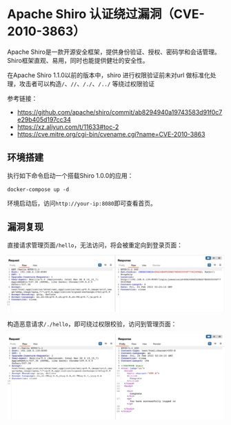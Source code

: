 # Apache Shiro 认证绕过漏洞（CVE-2010-3863）

Apache Shiro是一款开源安全框架，提供身份验证、授权、密码学和会话管理。Shiro框架直观、易用，同时也能提供健壮的安全性。

在Apache Shiro 1.1.0以前的版本中，shiro 进行权限验证前未对url 做标准化处理，攻击者可以构造`/`、`//`、`/./`、`/../` 等绕过权限验证

参考链接：

- <https://github.com/apache/shiro/commit/ab8294940a19743583d91f0c7e29b405d197cc34>
- <https://xz.aliyun.com/t/11633#toc-2>
- <https://cve.mitre.org/cgi-bin/cvename.cgi?name=CVE-2010-3863>

## 环境搭建

执行如下命令启动一个搭载Shiro 1.0.0的应用：

```
docker-compose up -d
```

环境启动后，访问`http://your-ip:8080`即可查看首页。


## 漏洞复现

直接请求管理页面`/hello`，无法访问，将会被重定向到登录页面：

![](1.png)

构造恶意请求`/./hello`，即可绕过权限校验，访问到管理页面：

![](2.png)
